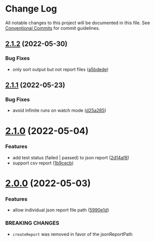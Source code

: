 # Change Log

All notable changes to this project will be documented in this file.
See [Conventional Commits](https://conventionalcommits.org) for commit guidelines.

## [2.1.2](https://github.com/sholzmayer/jest-performance-reporter/compare/@jest-performance-reporter/core@2.1.1...@jest-performance-reporter/core@2.1.2) (2022-05-30)


### Bug Fixes

* only sort output but not report files ([a5bdede](https://github.com/sholzmayer/jest-performance-reporter/commit/a5bdede5ea956487620699da1b0d626411cb80b6))





## [2.1.1](https://github.com/sholzmayer/jest-performance-reporter/compare/@jest-performance-reporter/core@2.1.0...@jest-performance-reporter/core@2.1.1) (2022-05-23)


### Bug Fixes

* avoid infinite runs on watch mode ([d25a285](https://github.com/sholzmayer/jest-performance-reporter/commit/d25a28594808ab8f4cf4077806dadd8dea125c0c))





# [2.1.0](https://github.com/sholzmayer/jest-performance-reporter/compare/@jest-performance-reporter/core@2.0.0...@jest-performance-reporter/core@2.1.0) (2022-05-04)


### Features

* add test status (failed | passed) to json report ([2d14af8](https://github.com/sholzmayer/jest-performance-reporter/commit/2d14af8efc78b5063d85247ca00a943d54e3fe72))
* support csv report ([1b9cecb](https://github.com/sholzmayer/jest-performance-reporter/commit/1b9cecb3ba783d8cc767a5bbdbe3012484c15804))





# [2.0.0](https://github.com/sholzmayer/jest-performance-reporter/compare/@jest-performance-reporter/core@1.0.8...@jest-performance-reporter/core@2.0.0) (2022-05-03)


### Features

* allow individual json report file path ([5990e1d](https://github.com/sholzmayer/jest-performance-reporter/commit/5990e1dcf6ce98da4866a8d09c6c8dc2b9e9e387))


### BREAKING CHANGES

* `createReport` was removed in favor of the jsonReportPath
